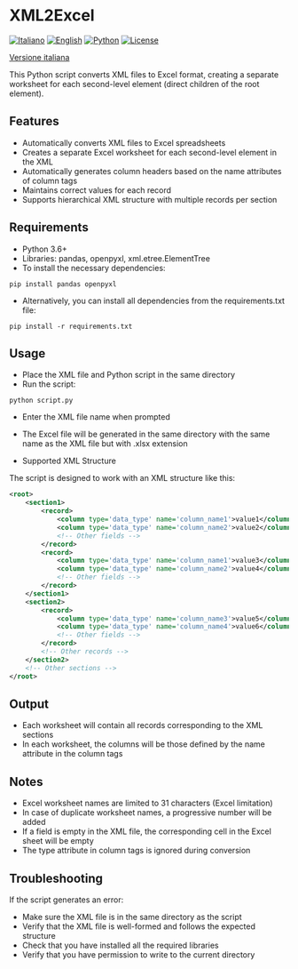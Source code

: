 # XML2Excel

[![Italiano](https://img.shields.io/badge/lang-it-green.svg)](README.it.md)
[![English](https://img.shields.io/badge/lang-en-red.svg)](README.md)
[![Python](https://img.shields.io/badge/python-3.6%2B-blue?logo=python&logoColor=white)](https://www.python.org/)
[![License](https://img.shields.io/badge/license-MIT-yellow.svg)](LICENSE)

[Versione italiana](README.it.md)

This Python script converts XML files to Excel format, creating a separate worksheet for each second-level element (direct children of the root element).

## Features

- Automatically converts XML files to Excel spreadsheets
- Creates a separate Excel worksheet for each second-level element in the XML
- Automatically generates column headers based on the name attributes of column tags
- Maintains correct values for each record
- Supports hierarchical XML structure with multiple records per section

## Requirements

- Python 3.6+
- Libraries: pandas, openpyxl, xml.etree.ElementTree
- To install the necessary dependencies:

```
pip install pandas openpyxl
```

- Alternatively, you can install all dependencies from the requirements.txt file:

```
pip install -r requirements.txt
```

## Usage

- Place the XML file and Python script in the same directory
- Run the script:

```
python script.py
```

- Enter the XML file name when prompted
- The Excel file will be generated in the same directory with the same name as the XML file but with .xlsx extension

- Supported XML Structure

The script is designed to work with an XML structure like this:

```xml
<root>
    <section1>
        <record>
            <column type='data_type' name='column_name1'>value1</column>
            <column type='data_type' name='column_name2'>value2</column>
            <!-- Other fields -->
        </record>
        <record>
            <column type='data_type' name='column_name1'>value3</column>
            <column type='data_type' name='column_name2'>value4</column>
            <!-- Other fields -->
        </record>
    </section1>
    <section2>
        <record>
            <column type='data_type' name='column_name3'>value5</column>
            <column type='data_type' name='column_name4'>value6</column>
            <!-- Other fields -->
        </record>
        <!-- Other records -->
    </section2>
    <!-- Other sections -->
</root>
```

## Output

- Each worksheet will contain all records corresponding to the XML sections
- In each worksheet, the columns will be those defined by the name attribute in the column tags

## Notes

- Excel worksheet names are limited to 31 characters (Excel limitation)
- In case of duplicate worksheet names, a progressive number will be added
- If a field is empty in the XML file, the corresponding cell in the Excel sheet will be empty
- The type attribute in column tags is ignored during conversion

## Troubleshooting

If the script generates an error:

- Make sure the XML file is in the same directory as the script
- Verify that the XML file is well-formed and follows the expected structure
- Check that you have installed all the required libraries
- Verify that you have permission to write to the current directory